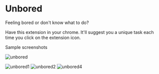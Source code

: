 # Unbored
Feeling bored or don't know what to do?

Have this extension in your chrome. It'll suggest you a unique task each time you click on the extension icon.

Sample screenshots

![unbored](https://user-images.githubusercontent.com/65174148/135709857-c4649dcd-193e-4624-9f8e-792a03ffc26f.JPG)


![unbored1](https://user-images.githubusercontent.com/65174148/135709858-846aaf26-ea0d-48dc-9672-5f300ec25160.JPG)
![unbored2](https://user-images.githubusercontent.com/65174148/135709859-0a31e938-adc0-4bed-a51f-8a883a5f24bb.JPG)
![unbored4](https://user-images.githubusercontent.com/65174148/135710054-9db3ebe7-e5a6-41f9-a071-762461440bad.JPG)
